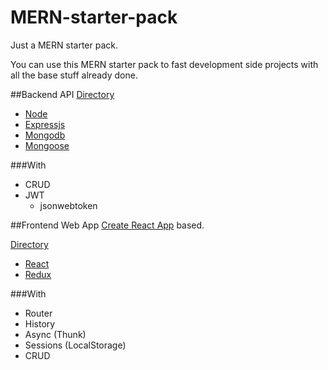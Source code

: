 # MERN-starter-pack

Just a MERN starter pack.

You can use this MERN starter pack to fast development side projects with all the base stuff already done. 

##Backend API
[Directory](https://github.com/LuisMorenoM/MERN-starter-pack/tree/master/nodeAPI)
- [Node](https://nodejs.org)
- [Expressjs](https://expressjs.com)
- [Mongodb](https://www.mongodb.com/)
- [Mongoose](https://mongoosejs.com/)

###With
- CRUD
- JWT
    - jsonwebtoken

##Frontend Web App
[Create React App](https://github.com/facebook/create-react-app) based.

[Directory](https://github.com/LuisMorenoM/MERN-starter-pack/tree/master/ReactApp)
- [React](https://reactjs.org/)
- [Redux](https://redux.js.org/)

###With
- Router
- History
- Async (Thunk)
- Sessions (LocalStorage)
- CRUD
